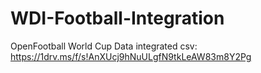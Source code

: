 # WDI-Football-Integration

OpenFootball World Cup Data integrated csv:
https://1drv.ms/f/s!AnXUcj9hNuULgfN9tkLeAW83m8Y2Pg
